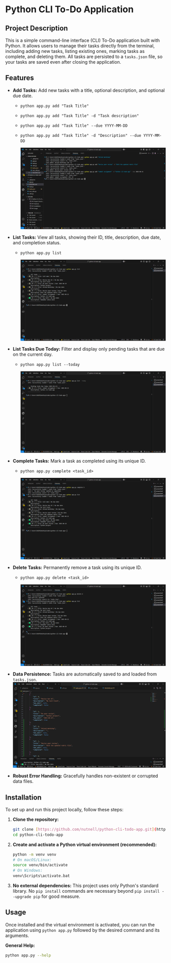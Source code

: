 # Python CLI To-Do Application

## Project Description

This is a simple command-line interface (CLI) To-Do application built with Python. It allows users to manage their tasks directly from the terminal, including adding new tasks, listing existing ones, marking tasks as complete, and deleting them. All tasks are persisted to a `tasks.json` file, so your tasks are saved even after closing the application.

## Features

* **Add Tasks:** Add new tasks with a title, optional description, and optional due date.
    * `python app.py add "Task Title"`
    * `python app.py add "Task Title" -d "Task description"`
    * `python app.py add "Task Title" --due YYYY-MM-DD`
    * `python app.py add "Task Title" -d "Description" --due YYYY-MM-DD`

        ![Terminal window showing a user adding a new task using the add command in the Python CLI To-Do application. The screen displays the command input and confirmation message Task added successfully. The environment is a typical command-line interface with a neutral tone focused on productivity.]('Add'-Task-functionality.png)


* **List Tasks:** View all tasks, showing their ID, title, description, due date, and completion status.
    * `python app.py list`

        ![Terminal window displaying the output of the list command in the Python CLI To-Do application. The screen shows a table with columns for task ID, title, description, due date, and completion status. Example tasks are listed with their details, and completed tasks are clearly marked.]('List'-Task-functionality.png)

* **List Tasks Due Today:** Filter and display only pending tasks that are due on the current day.
    * `python app.py list --today`

        ![Terminal window displaying the output of the list command filtered to show only tasks due today in the Python CLI To-Do application. The screen presents a table with columns labeled ID, Title, Description, Due Date, and Status. One task with a due date matching the current day is listed, one row showing task details and whether the task is completed or pending.]('Due-today'-Task-functionality.png)

* **Complete Tasks:** Mark a task as completed using its unique ID.
    * `python app.py complete <task_id>`

        ![Terminal window displaying how the mark a Task as complete works and the output of the list command after marking task 5 as completed]('Complete'-Task-functionality.png)

* **Delete Tasks:** Permanently remove a task using its unique ID.
    * `python app.py delete <task_id>`

        ![Terminal window displaying how the delete Task works and the output of the list command after deleting task 2]('Delete'-Task-functionality.png)

* **Data Persistence:** Tasks are automatically saved to and loaded from `tasks.json`.
        ![A screenshot of tasks loaded in the json file](tasks-json.png)

* **Robust Error Handling:** Gracefully handles non-existent or corrupted data files.

## Installation

To set up and run this project locally, follow these steps:

1.  **Clone the repository:**
    ```bash
    git clone [https://github.com/nutnell/python-cli-todo-app.git](https://github.com/nutnell/python-cli-todo-app.git)
    cd python-cli-todo-app
    ```
    

2.  **Create and activate a Python virtual environment (recommended):**
    ```bash
    python -m venv venv
    # On macOS/Linux:
    source venv/bin/activate
    # On Windows:
    venv\Scripts\activate.bat
    ```

3.  **No external dependencies:** This project uses only Python's standard library. No `pip install` commands are necessary beyond `pip install --upgrade pip` for good measure.

## Usage

Once installed and the virtual environment is activated, you can run the application using `python app.py` followed by the desired command and its arguments.

**General Help:**
```bash
python app.py --help
